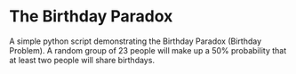 # The Birthday Paradox
A simple python script demonstrating the Birthday Paradox (Birthday Problem).
A random group of 23 people will make up a 50% probability that at least two people will share birthdays.
